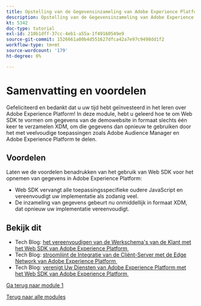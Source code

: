 ```yaml
---
title: Opstelling van de Gegevensinzameling van Adobe Experience Platform en de uitbreiding van SDK van het Web - Samenvatting
description: Opstelling van de Gegevensinzameling van Adobe Experience Platform en de uitbreiding van SDK van het Web - Samenvatting
kt: 5342
doc-type: tutorial
exl-id: 210b1dff-37cc-4eb1-a55a-1f49160549e9
source-git-commit: 1526661a80b4d551627dfca42a7e97c9498dd1f2
workflow-type: tm+mt
source-wordcount: '179'
ht-degree: 0%

---
```


# Samenvatting en voordelen

Gefeliciteerd en bedankt dat u uw tijd hebt geïnvesteerd in het leren over Adobe Experience Platform!
In deze module, hebt u geleerd hoe te om Web SDK te vormen om gegevens van de demowebsite in formaat slechts één keer te verzamelen XDM, om die gegevens dan opnieuw te gebruiken door het met veelvoudige toepassingen zoals Adobe Audience Manager en Adobe Experience Platform te delen.

## Voordelen

Laten we de voordelen benadrukken van het gebruik van Web SDK voor het opnemen van gegevens in Adobe Experience Platform:

- Web SDK vervangt alle toepassingsspecifieke oudere JavaScript en vereenvoudigt uw implementatie als zodanig veel.
- De inzameling van gegevens gebeurt nu onmiddellijk in formaat XDM, dat opnieuw uw implementatie vereenvoudigt.

## Bekijk dit

- Tech Blog: [&#x200B; het vereenvoudigen van de Werkschema&#39;s van de Klant met het Web SDK van Adobe Experience Platform &#x200B;](https://medium.com/adobetech/simplifying-customer-workflows-with-adobe-experience-platform-web-sdk-4e54fe134f4a)
- Tech Blog: [&#x200B; stroomlijnt de Integratie van de Cliënt-Server met de Edge Network van Adobe Experience Platform &#x200B;](https://medium.com/adobetech/streamlining-client-server-integrations-with-adobe-experience-platform-experience-edge-1caaef887172)
- Tech Blog: [&#x200B; verenigt Uw Diensten van Adobe Experience Platform met het Web SDK van Adobe Experience Platform &#x200B;](https://medium.com/adobetech/unify-your-adobe-experience-platform-services-with-adobe-experience-platform-web-sdk-75cf6851a9fc)

[Ga terug naar module 1](./data-ingestion-launch-web-sdk.md)

[Terug naar alle modules](../../../overview.md)

